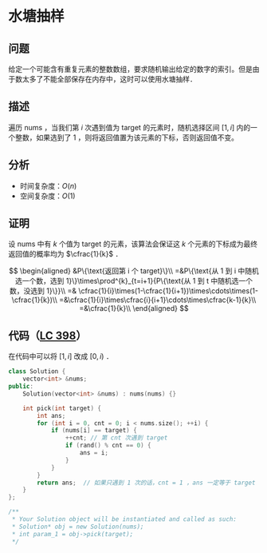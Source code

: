 # 水塘抽样

## 问题

给定一个可能含有重复元素的整数数组，要求随机输出给定的数字的索引。但是由于数太多了不能全部保存在内存中，这时可以使用水塘抽样．

## 描述

遍历 $\text{nums}$ ，当我们第 $i$ 次遇到值为 $\text{target}$ 的元素时，随机选择区间 $[1,i]$ 内的一个整数，如果选到了 $1$ ，则将返回值置为该元素的下标，否则返回值不变。

## 分析

- 时间复杂度：$O(n)$
- 空间复杂度：$O(1)$

## 证明

设 $\text{nums}$ 中有 $k$ 个值为 $\text{target}$ 的元素，该算法会保证这 $k$ 个元素的下标成为最终返回值的概率均为 $\cfrac{1}{k}$ ．

$$
\begin{aligned}
&P\{\text{返回第 i 个 target}\}\\
=&P\{\text{从 1 到 i 中随机选一个数，选到 1}\}\times\prod^{k}_{t=i+1}{P\{\text{从 1 到 t 中随机选一个数，没选到 1}\}}\\
=& \cfrac{1}{i}\times(1-\cfrac{1}{i+1})\times\cdots\times(1-\cfrac{1}{k})\\
=&\cfrac{1}{i}\times\cfrac{i}{i+1}\cdots\times\cfrac{k-1}{k}\\
=&\cfrac{1}{k}\\
\end{aligned}
$$

## 代码（[LC 398](https://leetcode.cn/problems/random-pick-index/)）

在代码中可以将 $[1,i]$ 改成 $[0,i)$ ．

```cpp
class Solution {
    vector<int> &nums;
public:
    Solution(vector<int> &nums) : nums(nums) {}

    int pick(int target) {
        int ans;
        for (int i = 0, cnt = 0; i < nums.size(); ++i) {
            if (nums[i] == target) {
                ++cnt; // 第 cnt 次遇到 target
                if (rand() % cnt == 0) {
                    ans = i;
                }
            }
        }
        return ans;  // 如果只遇到 1 次的话，cnt = 1 ，ans 一定等于 target
    }
};

/**
 * Your Solution object will be instantiated and called as such:
 * Solution* obj = new Solution(nums);
 * int param_1 = obj->pick(target);
 */
```
